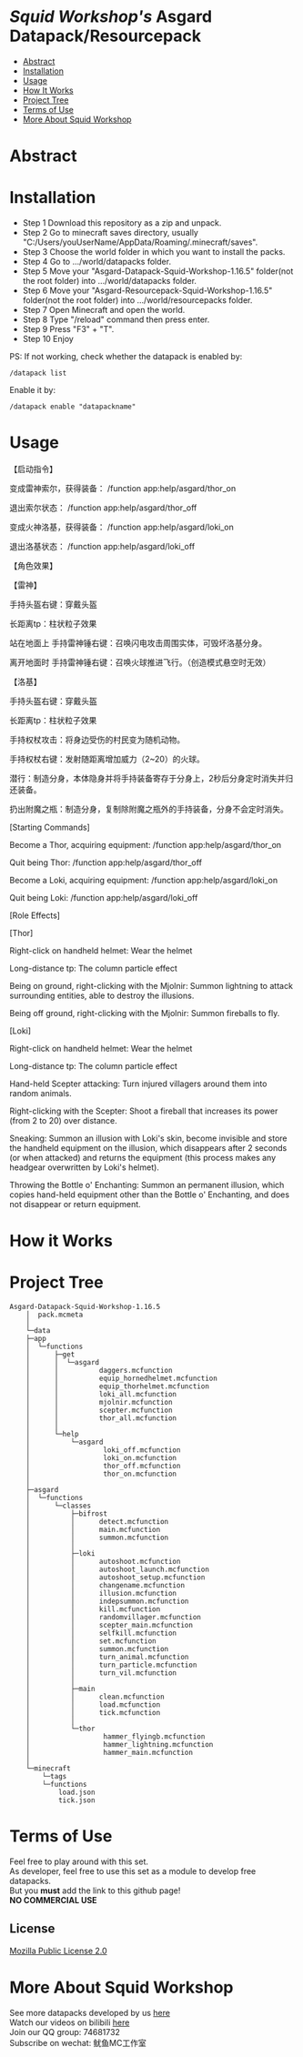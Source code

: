 # _Squid Workshop's_ Asgard Datapack/Resourcepack


- [Abstract](#Abstract)
- [Installation](#Installation)
- [Usage](#Usage)
- [How It Works](#How-It-Works)
- [Project Tree](#Project-Tree)
- [Terms of Use](#Terms-of-Use)
- [More About Squid Workshop](#More-About-Squid-Workshop)

# Abstract


# Installation
- Step 1 Download this repository as a zip and unpack.
- Step 2 Go to minecraft saves directory, usually "C:/Users/youUserName/AppData/Roaming/.minecraft/saves".
- Step 3 Choose the world folder in which you want to install the packs.
- Step 4 Go to .../world/datapacks folder.
- Step 5 Move your "Asgard-Datapack-Squid-Workshop-1.16.5" folder(not the root folder) into .../world/datapacks folder.
- Step 6 Move your "Asgard-Resourcepack-Squid-Workshop-1.16.5" folder(not the root folder) into .../world/resourcepacks folder.
- Step 7 Open Minecraft and open the world.
- Step 8 Type "/reload" command then press enter.
- Step 9 Press "F3" + "T".
- Step 10 Enjoy

PS: If not working, check whether the datapack is enabled by:

	/datapack list
Enable it by:

	/datapack enable "datapackname"
  
# Usage
  【启动指令】
  
  变成雷神索尔，获得装备：
  /function app:help/asgard/thor_on
  
  退出索尔状态：
  /function app:help/asgard/thor_off
  
  变成火神洛基，获得装备：
  /function app:help/asgard/loki_on
  
  退出洛基状态：
  /function app:help/asgard/loki_off
  
  
  【角色效果】
  
  【雷神】
  
  手持头盔右键：穿戴头盔
  
  长距离tp：柱状粒子效果
  
  站在地面上 手持雷神锤右键：召唤闪电攻击周围实体，可毁坏洛基分身。
  
  离开地面时 手持雷神锤右键：召唤火球推进飞行。（创造模式悬空时无效）

  【洛基】
  
  手持头盔右键：穿戴头盔
  
  长距离tp：柱状粒子效果
  
  手持权杖攻击：将身边受伤的村民变为随机动物。
  
  手持权杖右键：发射随距离增加威力（2~20）的火球。
  
  潜行：制造分身，本体隐身并将手持装备寄存于分身上，2秒后分身定时消失并归还装备。
  
  扔出附魔之瓶：制造分身，复制除附魔之瓶外的手持装备，分身不会定时消失。



[Starting Commands]

Become a Thor, acquiring equipment:
/function app:help/asgard/thor_on

Quit being Thor:
/function app:help/asgard/thor_off

Become a Loki, acquiring equipment:
/function app:help/asgard/loki_on

Quit being Loki:
/function app:help/asgard/loki_off


[Role Effects]

[Thor]

Right-click on handheld helmet: Wear the helmet

Long-distance tp: The column particle effect

Being on ground, right-clicking with the Mjolnir: Summon lightning to attack surrounding entities, able to destroy the illusions.

Being off ground, right-clicking with the Mjolnir: Summon fireballs to fly.

[Loki]

Right-click on handheld helmet: Wear the helmet

Long-distance tp: The column particle effect

Hand-held Scepter attacking: Turn injured villagers around them into random animals.

Right-clicking with the Scepter: Shoot a fireball that increases its power (from 2 to 20) over distance.

Sneaking: Summon an illusion with Loki's skin, become invisible and store the handheld equipment on the illusion, which disappears after 2 seconds (or when attacked) and returns the equipment (this process makes any headgear overwritten by Loki's helmet).
	
Throwing the Bottle o' Enchanting: Summon an permanent illusion, which copies hand-held equipment other than the Bottle o' Enchanting, and does not disappear or return equipment.

# How it Works


# Project Tree

	Asgard-Datapack-Squid-Workshop-1.16.5
	    │  pack.mcmeta
	    │  
	    └─data
		├─app
		│  └─functions
		│      ├─get
		│      │  └─asgard
		│      │          daggers.mcfunction
		│      │          equip_hornedhelmet.mcfunction
		│      │          equip_thorhelmet.mcfunction
		│      │          loki_all.mcfunction
		│      │          mjolnir.mcfunction
		│      │          scepter.mcfunction
		│      │          thor_all.mcfunction
		│      │          
		│      └─help
		│          └─asgard
		│                  loki_off.mcfunction
		│                  loki_on.mcfunction
		│                  thor_off.mcfunction
		│                  thor_on.mcfunction
		│                  
		├─asgard
		│  └─functions
		│      └─classes
		│          ├─bifrost
		│          │      detect.mcfunction
		│          │      main.mcfunction
		│          │      summon.mcfunction
		│          │      
		│          ├─loki
		│          │      autoshoot.mcfunction
		│          │      autoshoot_launch.mcfunction
		│          │      autoshoot_setup.mcfunction
		│          │      changename.mcfunction
		│          │      illusion.mcfunction
		│          │      indepsummon.mcfunction
		│          │      kill.mcfunction
		│          │      randomvillager.mcfunction
		│          │      scepter_main.mcfunction
		│          │      selfkill.mcfunction
		│          │      set.mcfunction
		│          │      summon.mcfunction
		│          │      turn_animal.mcfunction
		│          │      turn_particle.mcfunction
		│          │      turn_vil.mcfunction
		│          │      
		│          ├─main
		│          │      clean.mcfunction
		│          │      load.mcfunction
		│          │      tick.mcfunction
		│          │      
		│          └─thor
		│                  hammer_flyingb.mcfunction
		│                  hammer_lightning.mcfunction
		│                  hammer_main.mcfunction
		│                  
		└─minecraft
		    └─tags
			└─functions
				load.json
				tick.json

# Terms of Use
Feel free to play around with this set. \
As developer, feel free to use this set as a module to develop free datapacks. \
But you **must** add the link to this github page! \
**NO COMMERCIAL USE**
## License
[Mozilla Public License 2.0](https://github.com/MingshiYangUIUC/Autoaim-Minecraft-Squid-Workshop-Project/blob/main/LICENSE)


# More About Squid Workshop
See more datapacks developed by us [here](https://github.com/Squid-Workshop/MinecraftDatapacksProject) \
Watch our videos on bilibili [here](https://space.bilibili.com/649645265?from=search&seid=778816111336987286) \
Join our QQ group: 74681732 \
Subscribe on wechat: 鱿鱼MC工作室 
